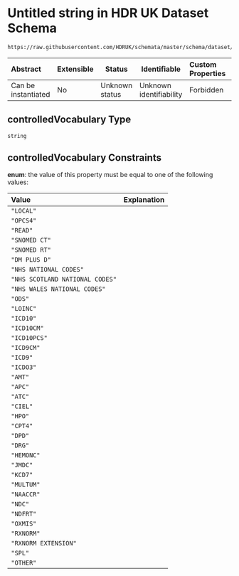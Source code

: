 # Untitled string in HDR UK Dataset Schema

```txt
https://raw.githubusercontent.com/HDRUK/schemata/master/schema/dataset/dataset.schema.json#/definitions/controlledVocabulary
```




| Abstract            | Extensible | Status         | Identifiable            | Custom Properties | Additional Properties | Access Restrictions | Defined In                                                                                         |
| :------------------ | ---------- | -------------- | ----------------------- | :---------------- | --------------------- | ------------------- | -------------------------------------------------------------------------------------------------- |
| Can be instantiated | No         | Unknown status | Unknown identifiability | Forbidden         | Allowed               | none                | [dataset.schema.json\*](../../../schema/dataset/latest/dataset.schema.json "open original schema") |

## controlledVocabulary Type

`string`

## controlledVocabulary Constraints

**enum**: the value of this property must be equal to one of the following values:

| Value                           | Explanation |
| :------------------------------ | ----------- |
| `"LOCAL"`                       |             |
| `"OPCS4"`                       |             |
| `"READ"`                        |             |
| `"SNOMED CT"`                   |             |
| `"SNOMED RT"`                   |             |
| `"DM PLUS D"`                   |             |
| `"NHS NATIONAL CODES"`          |             |
| `"NHS SCOTLAND NATIONAL CODES"` |             |
| `"NHS WALES NATIONAL CODES"`    |             |
| `"ODS"`                         |             |
| `"LOINC"`                       |             |
| `"ICD10"`                       |             |
| `"ICD10CM"`                     |             |
| `"ICD10PCS"`                    |             |
| `"ICD9CM"`                      |             |
| `"ICD9"`                        |             |
| `"ICDO3"`                       |             |
| `"AMT"`                         |             |
| `"APC"`                         |             |
| `"ATC"`                         |             |
| `"CIEL"`                        |             |
| `"HPO"`                         |             |
| `"CPT4"`                        |             |
| `"DPD"`                         |             |
| `"DRG"`                         |             |
| `"HEMONC"`                      |             |
| `"JMDC"`                        |             |
| `"KCD7"`                        |             |
| `"MULTUM"`                      |             |
| `"NAACCR"`                      |             |
| `"NDC"`                         |             |
| `"NDFRT"`                       |             |
| `"OXMIS"`                       |             |
| `"RXNORM"`                      |             |
| `"RXNORM EXTENSION"`            |             |
| `"SPL"`                         |             |
| `"OTHER"`                       |             |
